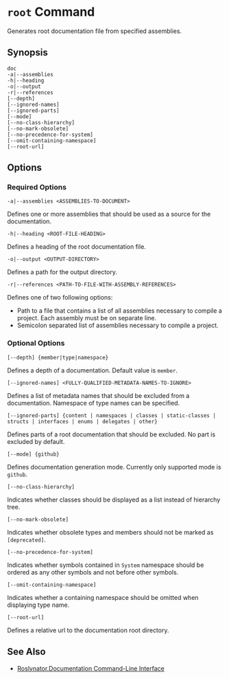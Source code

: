 
# `root` Command

Generates root documentation file from specified assemblies.

## Synopsis

```
doc
-a|--assemblies
-h|--heading
-o|--output
-r|--references
[--depth]
[--ignored-names]
[--ignored-parts]
[--mode]
[--no-class-hierarchy]
[--no-mark-obsolete]
[--no-precedence-for-system]
[--omit-containing-namespace]
[--root-url]
```

## Options

### Required Options

`-a|--assemblies <ASSEMBLIES-TO-DOCUMENT>`

Defines one or more assemblies that should be used as a source for the documentation.

`-h|--heading <ROOT-FILE-HEADING>`

Defines a heading of the root documentation file.

`-o|--output <OUTPUT-DIRECTORY>`

Defines a path for the output directory.

`-r|--references <PATH-TO-FILE-WITH-ASSEMBLY-REFERENCES>`

Defines one of two following options:

* Path to a file that contains a list of all assemblies necessary to compile a project. Each assembly must be on separate line.
* Semicolon separated list of assemblies necessary to compile a project.

### Optional Options

`[--depth] {member|type|namespace}`

Defines a depth of a documentation. Default value is `member`.

`[--ignored-names] <FULLY-QUALIFIED-METADATA-NAMES-TO-IGNORE>`

Defines a list of metadata names that should be excluded from a documentation. Namespace of type names can be specified.

`[--ignored-parts] {content | namespaces | classes | static-classes | structs | interfaces | enums | delegates | other}`

Defines parts of a root documentation that should be excluded. No part is excluded by default.

`[--mode] {github}`

Defines documentation generation mode. Currently only supported mode is `github`.

`[--no-class-hierarchy]`

Indicates whether classes should be displayed as a list instead of hierarchy tree.

`[--no-mark-obsolete]`

Indicates whether obsolete types and members should not be marked as `[deprecated]`.

`[--no-precedence-for-system]`

Indicates whether symbols contained in `System` namespace should be ordered as any other symbols and not before other symbols.

`[--omit-containing-namespace]`

Indicates whether a containing namespace should be omitted when displaying type name.

`[--root-url]`

Defines a relative url to the documentation root directory.

## See Also

* [Roslynator.Documentation Command-Line Interface](README.md)
